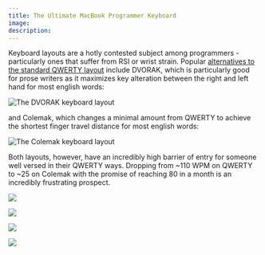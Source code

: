 ```yaml
---
title: The Ultimate MacBook Programmer Keyboard
image: 
description: 
---
```


Keyboard layouts are a hotly contested subject among programmers - particularly ones that suffer from RSI or wrist strain. Popular [alternatives to the standard QWERTY layout](http://en.wikipedia.org/wiki/Colemak#Non-QWERTY_keyboards_for_Latin_scripts) include DVORAK, which is particularly good for prose writers as it maximizes key alteration between the right and left hand for most english words:

![The DVORAK keyboard layout](/content/images/2014/Jan/dvorak.png)

and Colemak, which changes a minimal amount from QWERTY to achieve the shortest finger travel distance for most english words:

![The Colemak keyboard layout](/content/images/2014/Jan/colemak.png)

Both layouts, however, have an incredibly high barrier of entry for someone well versed in their QWERTY ways. Dropping from ~110 WPM on QWERTY to ~25 on Colemak with the promise of reaching 80 in a month is an incredibly frustrating prospect.

![](/content/images/2014/Jan/go_to_folder.png)

![](/content/images/2014/Jan/go_to_keyboard_layouts.png)

![](/content/images/2014/Jan/keyboard_layouts_folder.png)

![](/content/images/2014/Jan/preferences_input_methods.png)
